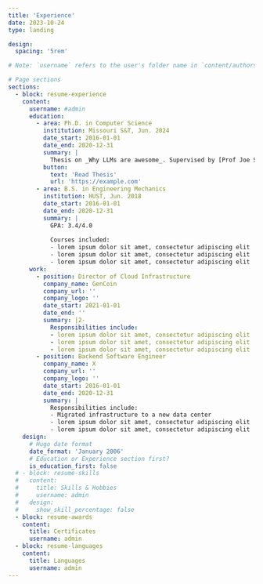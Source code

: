 ```yaml
---
title: 'Experience'
date: 2023-10-24
type: landing

design:
  spacing: '5rem'

# Note: `username` refers to the user's folder name in `content/authors/`

# Page sections
sections:
  - block: resume-experience
    content:
      username: #admin
      education:
        - area: Ph.D. in Computer Science
          institution: Missouri S&T, Jun. 2024
          date_start: 2016-01-01
          date_end: 2020-12-31
          summary: |
            Thesis on _Why LLMs are awesome_. Supervised by [Prof Joe Smith](https://example.com). Presented papers at 5 IEEE conferences with the contributions being published in 2 Springer journals.
          button:
            text: 'Read Thesis'
            url: 'https://example.com'
        - area: B.S. in Engineering Mechanics
          institution: HUST, Jun. 2018
          date_start: 2016-01-01
          date_end: 2020-12-31
          summary: |
            GPA: 3.4/4.0
            
            Courses included:
            - lorem ipsum dolor sit amet, consectetur adipiscing elit
            - lorem ipsum dolor sit amet, consectetur adipiscing elit
            - lorem ipsum dolor sit amet, consectetur adipiscing elit
      work:
        - position: Director of Cloud Infrastructure
          company_name: GenCoin
          company_url: ''
          company_logo: ''
          date_start: 2021-01-01
          date_end: ''
          summary: |2-
            Responsibilities include:
            - lorem ipsum dolor sit amet, consectetur adipiscing elit
            - lorem ipsum dolor sit amet, consectetur adipiscing elit
            - lorem ipsum dolor sit amet, consectetur adipiscing elit
        - position: Backend Software Engineer
          company_name: X
          company_url: ''
          company_logo: ''
          date_start: 2016-01-01
          date_end: 2020-12-31
          summary: |
            Responsibilities include:
            - Migrated infrastructure to a new data center
            - lorem ipsum dolor sit amet, consectetur adipiscing elit
            - lorem ipsum dolor sit amet, consectetur adipiscing elit
    design:
      # Hugo date format
      date_format: 'January 2006'
      # Education or Experience section first?
      is_education_first: false
  # - block: resume-skills
  #   content:
  #     title: Skills & Hobbies
  #     username: admin
  #   design:
  #     show_skill_percentage: false
  - block: resume-awards
    content:
      title: Certificates
      username: admin
  - block: resume-languages
    content:
      title: Languages
      username: admin
---
```

